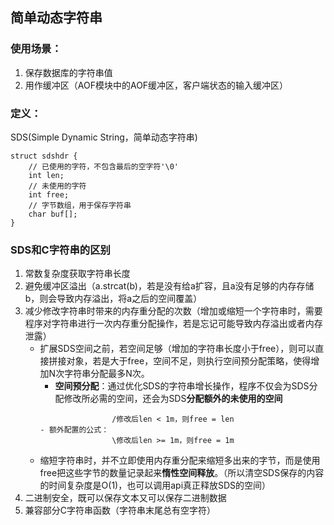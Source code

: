 ## 简单动态字符串

### 使用场景：
1. 保存数据库的字符串值
2. 用作缓冲区（AOF模块中的AOF缓冲区，客户端状态的输入缓冲区）

### 定义：
SDS(Simple Dynamic String，简单动态字符串)
```
struct sdshdr {
    // 已使用的字符，不包含最后的空字符'\0'
    int len;
    // 未使用的字符
    int free;
    // 字节数组，用于保存字符串
    char buf[];
}
```

### SDS和C字符串的区别
1. 常数复杂度获取字符串长度
2. 避免缓冲区溢出（a.strcat(b)，若是没有给a扩容，且a没有足够的内存存储b，则会导致内存溢出，将a之后的空间覆盖）
3. 减少修改字符串时带来的内存重分配的次数（增加或缩短一个字符串时，需要程序对字符串进行一次内存重分配操作，若是忘记可能导致内存溢出或者内存泄露）
    + 扩展SDS空间之前，若空间足够（增加的字符串长度小于free），则可以直接拼接对象，若是大于free，空间不足，则执行空间预分配策略，使得增加N次字符串分配最多N次。
        + **空间预分配**：通过优化SDS的字符串增长操作，程序不仅会为SDS分配修改所必需的空间，还会为SDS**分配额外的未使用的空间**  
        ```
                        /修改后len < 1m，则free = len  
        - 额外配置的公式：  
                        \修改后len >= 1m，则free = 1m 
        ``` 
    + 缩短字符串时，并不立即使用内存重分配来缩短多出来的字节，而是使用free把这些字节的数量记录起来**惰性空间释放**。（所以清空SDS保存的内容的时间复杂度是O(1)，也可以调用api真正释放SDS的空间）
4. 二进制安全，既可以保存文本又可以保存二进制数据
5. 兼容部分C字符串函数（字符串末尾总有空字符）